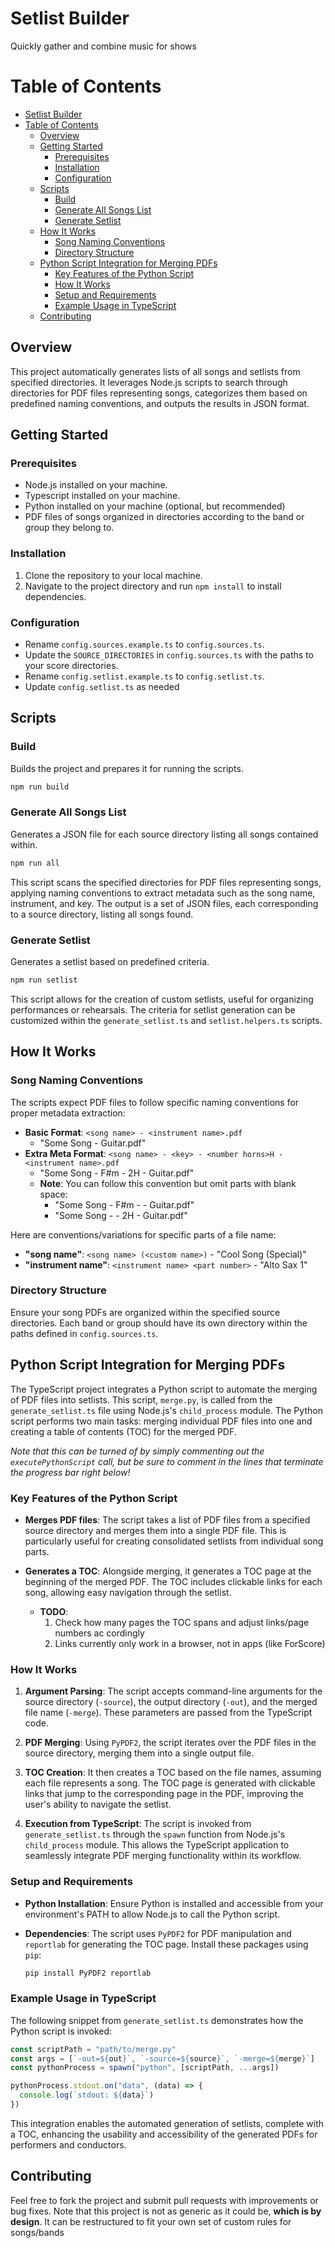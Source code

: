# Setlist Builder

Quickly gather and combine music for shows

# Table of Contents

- [Setlist Builder](#setlist-builder)
- [Table of Contents](#table-of-contents)
  - [Overview](#overview)
  - [Getting Started](#getting-started)
    - [Prerequisites](#prerequisites)
    - [Installation](#installation)
    - [Configuration](#configuration)
  - [Scripts](#scripts)
    - [Build](#build)
    - [Generate All Songs List](#generate-all-songs-list)
    - [Generate Setlist](#generate-setlist)
  - [How It Works](#how-it-works)
    - [Song Naming Conventions](#song-naming-conventions)
    - [Directory Structure](#directory-structure)
  - [Python Script Integration for Merging PDFs](#python-script-integration-for-merging-pdfs)
    - [Key Features of the Python Script](#key-features-of-the-python-script)
    - [How It Works](#how-it-works-1)
    - [Setup and Requirements](#setup-and-requirements)
    - [Example Usage in TypeScript](#example-usage-in-typescript)
  - [Contributing](#contributing)

## Overview

This project automatically generates lists of all songs and setlists from specified directories. It leverages Node.js scripts to search through directories for PDF files representing songs, categorizes them based on predefined naming conventions, and outputs the results in JSON format.

## Getting Started

### Prerequisites

- Node.js installed on your machine.
- Typescript installed on your machine.
- Python installed on your machine (optional, but recommended)
- PDF files of songs organized in directories according to the band or group they belong to.

### Installation

1. Clone the repository to your local machine.
2. Navigate to the project directory and run `npm install` to install dependencies.

### Configuration

- Rename `config.sources.example.ts` to `config.sources.ts`.
- Update the `SOURCE_DIRECTORIES` in `config.sources.ts` with the paths to your score directories.
- Rename `config.setlist.example.ts` to `config.setlist.ts`.
- Update `config.setlist.ts` as needed

## Scripts

### Build

Builds the project and prepares it for running the scripts.

```bash
npm run build
```

### Generate All Songs List

Generates a JSON file for each source directory listing all songs contained within.

```bash
npm run all
```

This script scans the specified directories for PDF files representing songs, applying naming conventions to extract metadata such as the song name, instrument, and key. The output is a set of JSON files, each corresponding to a source directory, listing all songs found.

### Generate Setlist

Generates a setlist based on predefined criteria.

```bash
npm run setlist
```

This script allows for the creation of custom setlists, useful for organizing performances or rehearsals. The criteria for setlist generation can be customized within the `generate_setlist.ts` and `setlist.helpers.ts` scripts.

## How It Works

### Song Naming Conventions

The scripts expect PDF files to follow specific naming conventions for proper metadata extraction:

- **Basic Format**: `<song name> - <instrument name>.pdf`
  - "Some Song - Guitar.pdf"
- **Extra Meta Format**: `<song name> - <key> - <number horns>H - <instrument name>.pdf`
  - "Some Song - F#m - 2H - Guitar.pdf"
  - **Note**: You can follow this convention but omit parts with blank space:
    - "Some Song - F#m - - Guitar.pdf"
    - "Some Song - - 2H - Guitar.pdf"

Here are conventions/variations for specific parts of a file name:

- **"song name"**: `<song name> (<custom name>)` - "Cool Song (Special)"
- **"instrument name"**: `<instrument name> <part number>` - "Alto Sax 1"

### Directory Structure

Ensure your song PDFs are organized within the specified source directories. Each band or group should have its own directory within the paths defined in `config.sources.ts`.

## Python Script Integration for Merging PDFs

The TypeScript project integrates a Python script to automate the merging of PDF files into setlists. This script, `merge.py`, is called from the `generate_setlist.ts` file using Node.js's `child_process` module. The Python script performs two main tasks: merging individual PDF files into one and creating a table of contents (TOC) for the merged PDF.

_Note that this can be turned of by simply commenting out the `executePythonScript` call, but be sure to comment in the lines that terminate the progress bar right below!_

### Key Features of the Python Script

- **Merges PDF files**: The script takes a list of PDF files from a specified source directory and merges them into a single PDF file. This is particularly useful for creating consolidated setlists from individual song parts.

- **Generates a TOC**: Alongside merging, it generates a TOC page at the beginning of the merged PDF. The TOC includes clickable links for each song, allowing easy navigation through the setlist.
  - **TODO**:
    1. Check how many pages the TOC spans and adjust links/page numbers ac cordingly
    2. Links currently only work in a browser, not in apps (like ForScore)

### How It Works

1. **Argument Parsing**: The script accepts command-line arguments for the source directory (`-source`), the output directory (`-out`), and the merged file name (`-merge`). These parameters are passed from the TypeScript code.

2. **PDF Merging**: Using `PyPDF2`, the script iterates over the PDF files in the source directory, merging them into a single output file.

3. **TOC Creation**: It then creates a TOC based on the file names, assuming each file represents a song. The TOC page is generated with clickable links that jump to the corresponding page in the PDF, improving the user's ability to navigate the setlist.

4. **Execution from TypeScript**: The script is invoked from `generate_setlist.ts` through the `spawn` function from Node.js's `child_process` module. This allows the TypeScript application to seamlessly integrate PDF merging functionality within its workflow.

### Setup and Requirements

- **Python Installation**: Ensure Python is installed and accessible from your environment's PATH to allow Node.js to call the Python script.
- **Dependencies**: The script uses `PyPDF2` for PDF manipulation and `reportlab` for generating the TOC page. Install these packages using `pip`:

  ```bash
  pip install PyPDF2 reportlab
  ```

### Example Usage in TypeScript

The following snippet from `generate_setlist.ts` demonstrates how the Python script is invoked:

```typescript
const scriptPath = "path/to/merge.py"
const args = [`-out=${out}`, `-source=${source}`, `-merge=${merge}`]
const pythonProcess = spawn("python", [scriptPath, ...args])

pythonProcess.stdout.on("data", (data) => {
  console.log(`stdout: ${data}`)
})
```

This integration enables the automated generation of setlists, complete with a TOC, enhancing the usability and accessibility of the generated PDFs for performers and conductors.

## Contributing

Feel free to fork the project and submit pull requests with improvements or bug fixes. Note that this project is not as generic as it could be, **which is by design**. It can be restructured to fit your own set of custom rules for songs/bands
